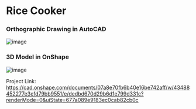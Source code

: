 # Rice Cooker

### Orthographic Drawing in AutoCAD

![image](https://github.com/user-attachments/assets/98960b41-bf07-41ce-afac-7f5169c71132)

### 3D Model in OnShape

![image](https://github.com/user-attachments/assets/b1c0b651-45ef-42bf-a56d-67d9413e5a15)

Project Link: https://cad.onshape.com/documents/07a8e70fb6b40e16be742aff/w/43488452277e3efd79bb9551/e/dedbd670d29b6d1e799d331c?renderMode=0&uiState=677a089e9183ec0cab82cb0c
